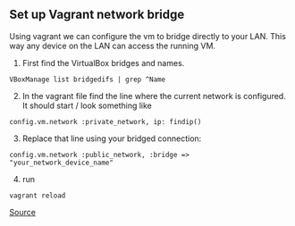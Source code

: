 ## Set up Vagrant network bridge

Using vagrant we can configure the vm to bridge directly to your LAN. This way any device on the LAN can access the running VM.

1. First find the VirtualBox bridges and names.
```
VBoxManage list bridgedifs | grep ^Name
```
2. In the vagrant file find the line where the current network is configured. It should start / look something like
```
config.vm.network :private_network, ip: findip()
```
3. Replace that line using your bridged connection:
```
config.vm.network :public_network, :bridge => "your_network_device_name"
```
4. run
```
vagrant reload
```

[Source](https://github.com/daftlabs/creed/wiki/Set-up-Vagrant-network-bridge)

